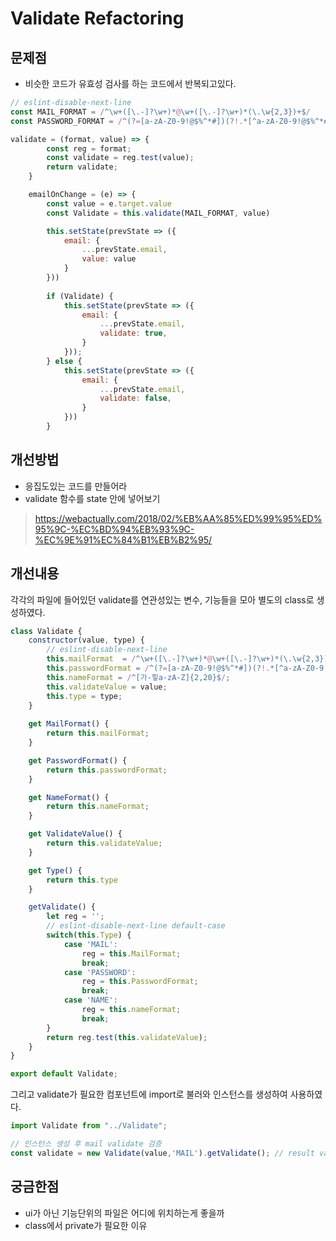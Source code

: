 # Validate Refactoring

## 문제점
- 비슷한 코드가 유효성 검사를 하는 코드에서 반복되고있다.
```javascript
// eslint-disable-next-line
const MAIL_FORMAT = /^\w+([\.-]?\w+)*@\w+([\.-]?\w+)*(\.\w{2,3})+$/
const PASSWORD_FORMAT = /^(?=[a-zA-Z0-9!@$%^*#])(?!.*[^a-zA-Z0-9!@$%^*#]).{6,15}$/

validate = (format, value) => {
		const reg = format;
		const validate = reg.test(value);
		return validate;
	}

	emailOnChange = (e) => {
		const value = e.target.value
		const Validate = this.validate(MAIL_FORMAT, value)

		this.setState(prevState => ({
			email: {
				...prevState.email,
				value: value
			}
		}))
		
		if (Validate) {
			this.setState(prevState => ({
				email: {
					...prevState.email,
					validate: true,
				}
			}));
		} else {
			this.setState(prevState => ({
				email: {
					...prevState.email,
					validate: false,
				}
			}))
		}

```

## 개선방법
- 응집도있는 코드를 만들어라
- validate 함수를 state 안에 넣어보기

> https://webactually.com/2018/02/%EB%AA%85%ED%99%95%ED%95%9C-%EC%BD%94%EB%93%9C-%EC%9E%91%EC%84%B1%EB%B2%95/


## 개선내용

각각의 파일에 들어있던 validate를 연관성있는 변수, 기능들을 모아 별도의 class로 생성하였다.
```javascript
class Validate {
    constructor(value, type) {
        // eslint-disable-next-line
		this.mailFormat  = /^\w+([\.-]?\w+)*@\w+([\.-]?\w+)*(\.\w{2,3})+$/;
        this.passwordFormat = /^(?=[a-zA-Z0-9!@$%^*#])(?!.*[^a-zA-Z0-9!@$%^*#]).{6,15}$/;
        this.nameFormat = /^[가-힣a-zA-Z]{2,20}$/;
        this.validateValue = value;
        this.type = type;
    }
    
    get MailFormat() {
        return this.mailFormat;
    }

    get PasswordFormat() {
        return this.passwordFormat;
    }

    get NameFormat() {
        return this.nameFormat;
    }

    get ValidateValue() {
        return this.validateValue;
    }

    get Type() {
        return this.type
    }

    getValidate() {
        let reg = '';
        // eslint-disable-next-line default-case
        switch(this.Type) {
            case 'MAIL':
                reg = this.MailFormat;
                break;
            case 'PASSWORD':
                reg = this.PasswordFormat;
                break;
            case 'NAME':
                reg = this.nameFormat;
                break;
        }
        return reg.test(this.validateValue);
    }
}

export default Validate;
```

그리고 validate가 필요한 컴포넌트에 import로 불러와 인스턴스를 생성하여 사용하였다.

```javascript
import Validate from "../Validate";

// 인스턴스 생성 후 mail validate 검증
const validate = new Validate(value,'MAIL').getValidate(); // result validate = boolean
```

## 궁금한점
- ui가 아닌 기능단위의 파일은 어디에 위치하는게 좋을까
- class에서 private가 필요한 이유